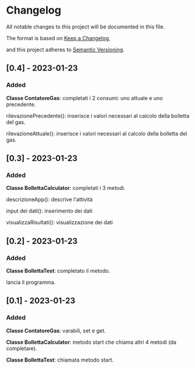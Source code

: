 
# Changelog

All notable changes to this project will be documented in this file.

The format is based on [Keep a Changelog](https://keepachangelog.com/en/1.0.0/),

and this project adheres to [Semantic Versioning](https://semver.org/spec/v2.0.0.html).

  

## [0.4] - 2023-01-23

### Added

__Classe ContatoreGas__: completati i 2 consumi: uno attuale e uno precedente.

rilevazionePrecedente(): inserisce i valori necessari al calcolo della bolletta del gas.

rilevazioneAttuale(): inserisce i valori necessari al calcolo della bolletta del gas.

## [0.3] - 2023-01-23

### Added

__Classe BollettaCalculator__: completati i 3 metodi.

descrizioneApp(): descrive l'attività

input dei dati(): inserimento dei dati 

visualizzaRisultati(): visualizzazione dei dati

  

## [0.2] - 2023-01-23

### Added

__Classe BollettaTest__: completato il metodo.

lancia il programma.



## [0.1] - 2023-01-23

### Added

__Classe ContatoreGas__: varabili, set e get.

__Classe BollettaCalculator__: metodo start che chiama altri 4 metodi (da completare).

__Classe BollettaTest__: chiamata metodo start.